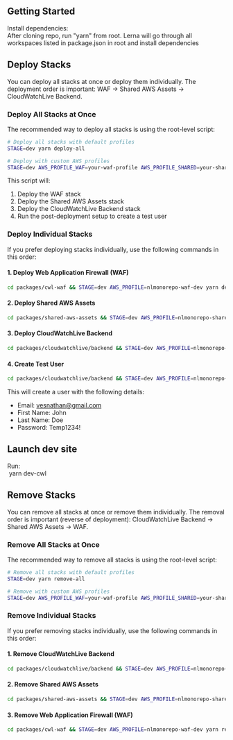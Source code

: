 ## Getting Started

Install dependencies:  
After cloning repo, run "yarn" from root. Lerna will go through all workspaces listed in package.json in root and install dependencies  

## Deploy Stacks

You can deploy all stacks at once or deploy them individually. The deployment order is important: WAF → Shared AWS Assets → CloudWatchLive Backend.

### Deploy All Stacks at Once

The recommended way to deploy all stacks is using the root-level script:

```bash
# Deploy all stacks with default profiles
STAGE=dev yarn deploy-all

# Deploy with custom AWS profiles
STAGE=dev AWS_PROFILE_WAF=your-waf-profile AWS_PROFILE_SHARED=your-shared-profile AWS_PROFILE_CWL=your-cwl-profile yarn deploy-all
```

This script will:
1. Deploy the WAF stack
2. Deploy the Shared AWS Assets stack
3. Deploy the CloudWatchLive Backend stack
4. Run the post-deployment setup to create a test user

### Deploy Individual Stacks

If you prefer deploying stacks individually, use the following commands in this order:

#### 1. Deploy Web Application Firewall (WAF)
```bash
cd packages/cwl-waf && STAGE=dev AWS_PROFILE=nlmonorepo-waf-dev yarn deploy-waf
```

#### 2. Deploy Shared AWS Assets
```bash
cd packages/shared-aws-assets && STAGE=dev AWS_PROFILE=nlmonorepo-shared-dev yarn deploy-shared
```

#### 3. Deploy CloudWatchLive Backend
```bash
cd packages/cloudwatchlive/backend && STAGE=dev AWS_PROFILE=nlmonorepo-cwl-dev yarn deploy
```

#### 4. Create Test User
```bash
cd packages/cloudwatchlive/backend && STAGE=dev AWS_PROFILE=nlmonorepo-cwl-dev yarn post-deploy
```

This will create a user with the following details:
- Email: vesnathan@gmail.com
- First Name: John
- Last Name: Doe
- Password: Temp1234!  
   
## Launch dev site  
Run:  
&nbsp;yarn dev-cwl  
  
## Remove Stacks

You can remove all stacks at once or remove them individually. The removal order is important (reverse of deployment): CloudWatchLive Backend → Shared AWS Assets → WAF.

### Remove All Stacks at Once

The recommended way to remove all stacks is using the root-level script:

```bash
# Remove all stacks with default profiles
STAGE=dev yarn remove-all

# Remove with custom AWS profiles
STAGE=dev AWS_PROFILE_WAF=your-waf-profile AWS_PROFILE_SHARED=your-shared-profile AWS_PROFILE_CWL=your-cwl-profile yarn remove-all
```

### Remove Individual Stacks

If you prefer removing stacks individually, use the following commands in this order:

#### 1. Remove CloudWatchLive Backend
```bash
cd packages/cloudwatchlive/backend && STAGE=dev AWS_PROFILE=nlmonorepo-cwl-dev yarn remove-cwl
```

#### 2. Remove Shared AWS Assets
```bash
cd packages/shared-aws-assets && STAGE=dev AWS_PROFILE=nlmonorepo-shared-dev yarn remove-shared
```

#### 3. Remove Web Application Firewall (WAF)
```bash
cd packages/cwl-waf && STAGE=dev AWS_PROFILE=nlmonorepo-waf-dev yarn remove-waf
```  
    

